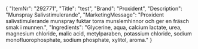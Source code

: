 {
  "ItemNr": "292771",
  "Title": "test",
  "Brand": "Proxident",
  "Description": "Munspray Salivstimulerande",
  "MarketingMessage": "Proxident salivstimulerande munspray fuktar torra munslemhinnor och ger en fräsch smak i munnen.",
  "Ingredients": "Glycerine, aqua, calcium lactate, urea, magnesium chloride, malic acid, metylparaben, potassium chloride, sodium monofluorophosphate, sodium phosphate, xylitol, aroma."
}